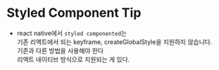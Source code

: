 # Styled Component Tip 

- react native에서 `styled componented`는   
기존 리액트에서 되는 keyframe, createGlobalStyle을 지원하지 않습니다.  
기존과 다른 방법을 사용해야 한다  
리액트 네이티브 방식으로 지원되는 게 있다.  

